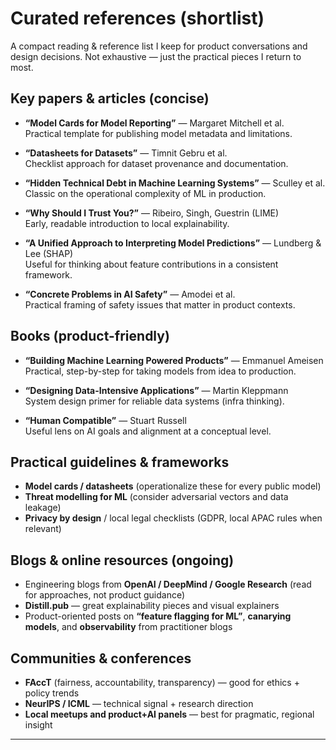 # Curated references (shortlist)

A compact reading & reference list I keep for product conversations and design decisions. Not exhaustive — just the practical pieces I return to most.

## Key papers & articles (concise)
- **“Model Cards for Model Reporting”** — Margaret Mitchell et al.  
  Practical template for publishing model metadata and limitations.

- **“Datasheets for Datasets”** — Timnit Gebru et al.  
  Checklist approach for dataset provenance and documentation.

- **“Hidden Technical Debt in Machine Learning Systems”** — Sculley et al.  
  Classic on the operational complexity of ML in production.

- **“Why Should I Trust You?”** — Ribeiro, Singh, Guestrin (LIME)  
  Early, readable introduction to local explainability.

- **“A Unified Approach to Interpreting Model Predictions”** — Lundberg & Lee (SHAP)  
  Useful for thinking about feature contributions in a consistent framework.

- **“Concrete Problems in AI Safety”** — Amodei et al.  
  Practical framing of safety issues that matter in product contexts.

## Books (product-friendly)
- **“Building Machine Learning Powered Products”** — Emmanuel Ameisen  
  Practical, step-by-step for taking models from idea to production.

- **“Designing Data-Intensive Applications”** — Martin Kleppmann  
  System design primer for reliable data systems (infra thinking).

- **“Human Compatible”** — Stuart Russell  
  Useful lens on AI goals and alignment at a conceptual level.

## Practical guidelines & frameworks
- **Model cards / datasheets** (operationalize these for every public model)  
- **Threat modelling for ML** (consider adversarial vectors and data leakage)  
- **Privacy by design** / local legal checklists (GDPR, local APAC rules when relevant)

## Blogs & online resources (ongoing)
- Engineering blogs from **OpenAI / DeepMind / Google Research** (read for approaches, not product guidance)  
- **Distill.pub** — great explainability pieces and visual explainers  
- Product-oriented posts on **“feature flagging for ML”**, **canarying models**, and **observability** from practitioner blogs

## Communities & conferences
- **FAccT** (fairness, accountability, transparency) — good for ethics + policy trends  
- **NeurIPS / ICML** — technical signal + research direction  
- **Local meetups and product+AI panels** — best for pragmatic, regional insight

---
